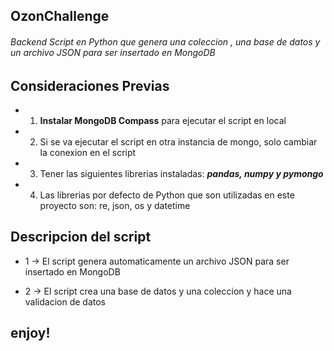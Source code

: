 ## OzonChallenge

###### Backend Script en Python que genera una coleccion , una base de datos y un archivo JSON para ser insertado en MongoDB

## Consideraciones Previas

* 1. **__Instalar MongoDB Compass__** para ejecutar el script en local

* 2. Si se va ejecutar el script en otra instancia de mongo, solo cambiar la conexion en el script

* 3. Tener las siguientes librerias instaladas: **_pandas, numpy y pymongo_**

* 4. Las librerias por defecto de Python que son utilizadas en este proyecto son: re, json, os y datetime 


## Descripcion del script

* 1 -> El script genera automaticamente un archivo JSON para ser insertado en MongoDB

* 2 -> El script crea una base de datos y una coleccion y hace una validacion de datos


## enjoy!